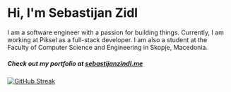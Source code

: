 # Hi, I'm Sebastijan Zidl

I am a software engineer with a passion for building things. Currently, I am working at Piksel as a full-stack developer. I am also a student at the Faculty of Computer Science and Engineering in Skopje, Macedonia.

##### Check out my portfolio at [sebastijanzindl.me](https://sebastijanzindl.me)

[![GitHub Streak](https://streak-stats.demolab.com?user=m1thrandir225&theme=swift&hide_border=true)](https://git.io/streak-stats)
